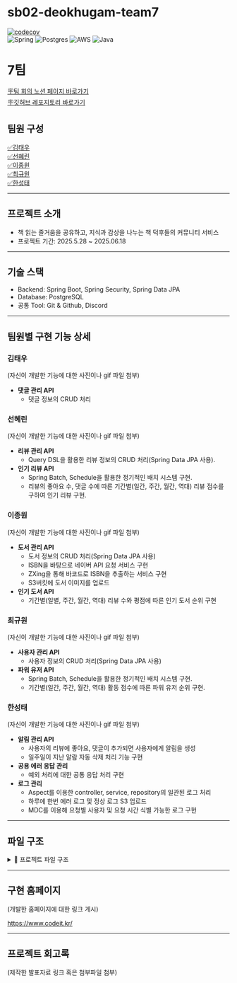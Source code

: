 # sb02-deokhugam-team7

[![codecov](https://codecov.io/gh/sb02-mid-project-team7/sb02-deokhugam-team7/graph/badge.svg?token=XLA9WNJZL3)](https://codecov.io/gh/sb02-mid-project-team7/sb02-deokhugam-team7)   
![Spring](https://img.shields.io/badge/spring-%236DB33F.svg?style=for-the-badge&logo=spring&logoColor=white)
![Postgres](https://img.shields.io/badge/postgres-%23316192.svg?style=for-the-badge&logo=postgresql&logoColor=white) ![AWS](https://img.shields.io/badge/AWS-%23FF9900.svg?style=for-the-badge&logo=amazon-aws&logoColor=white)
![Java](https://img.shields.io/badge/java-%23ED8B00.svg?style=for-the-badge&logo=openjdk&logoColor=white)

# **7팀**

[🪧팀 회의 노션 페이지 바로가기](https://spot-blizzard-f33.notion.site/7-1fc49229cb1480e8a716c601a9388fc0?source=copy_link)   
[🪧깃허브 레포지토리 바로가기](https://github.com/sb02-mid-project-team7/sb02-deokhugam-team7)

## **팀원 구성**

[✅김태우](https://github.com/kimtaewoo9)<br>
[✅선혜린](https://github.com/seonseon933)<br>
[✅이종원](https://github.com/BrotherMountain)<br>
[✅최규원](https://github.com/GYUWON-CHOI)<br>
[✅한성태](https://github.com/Seong-taeHan)

---

## **프로젝트 소개**

- 책 읽는 즐거움을 공유하고, 지식과 감상을 나누는 책 덕후들의 커뮤니티 서비스
- 프로젝트 기간: 2025.5.28 ~ 2025.06.18

---

## **기술 스택**

- Backend: Spring Boot, Spring Security, Spring Data JPA
- Database: PostgreSQL
- 공통 Tool: Git & Github, Discord

---

## 팀원별 구현 기능 상세
### **김태우**

(자신이 개발한 기능에 대한 사진이나 gif 파일 첨부)

- **댓글 관리 API**
    - 댓글 정보의 CRUD 처리

### **선혜린**

(자신이 개발한 기능에 대한 사진이나 gif 파일 첨부)

- **리뷰 관리 API**
    - Query DSL을 활용한 리뷰 정보의 CRUD 처리(Spring Data JPA 사용).
- **인기 리뷰 API**
    - Spring Batch, Schedule을 활용한 정기적인 배치 시스템 구현. 
    - 리뷰의 좋아요 수, 댓글 수에 따른 기간별(일간, 주간, 월간, 역대) 리뷰 점수를 구하여 인기 리뷰 구현.

### **이종원**

(자신이 개발한 기능에 대한 사진이나 gif 파일 첨부)

- **도서 관리 API**
    - 도서 정보의 CRUD 처리(Spring Data JPA 사용)
    - ISBN을 바탕으로 네이버 API 요청 서비스 구현
    - ZXing을 통해 바코드로 ISBN을 추출하는 서비스 구현
    - S3버킷에 도서 이미지를 업로드
- **인기 도서 API**
    - 기간별(일별, 주간, 월간, 역대) 리뷰 수와 평점에 따른 인기 도서 순위 구현

### **최규원**

(자신이 개발한 기능에 대한 사진이나 gif 파일 첨부)

- **사용자 관리 API**
    - 사용자 정보의 CRUD 처리(Spring Data JPA 사용)
- **파워 유저 API**
    - Spring Batch, Schedule을 활용한 정기적인 배치 시스템 구현. 
    - 기간별(일간, 주간, 월간, 역대) 활동 점수에 따른 파워 유저 순위 구현.

### **한성태**

(자신이 개발한 기능에 대한 사진이나 gif 파일 첨부)

- **알림 관리 API**
    - 사용자의 리뷰에 좋아요, 댓글이 추가되면 사용자에게 알림을 생성
    - 일주일이 지난 알람 자동 삭제 처리 기능 구현
- **공용 에러 응답 관리**
    - 예외 처리에 대한 공통 응답 처리 구현
- **로그 관리**
    - Aspect를 이용한 controller, service, repository의 일관된 로그 처리
    - 하루에 한번 에러 로그 및 정상 로그 S3 업로드
    - MDC를 이용해 요청별 사용자 및 요청 시간 식별 가능한 로그 구현

---

## **파일 구조**
<details>
<summary>📁 프로젝트 파일 구조</summary>
<div markdown="1">

```
.
├─.github
│  ├─ISSUE_TEMPLATE
│  └─workflows
├─.gradle
├─build
├─gradle
│  └─wrapper
├─src
│  ├─main
│  │  ├─generated
│  │  │  └─com
│  │  │      └─sprint
│  │  │          └─deokhugamteam7
│  │  │              └─domain
│  │  │                  ├─book
│  │  │                  │  └─entity
│  │  │                  ├─comment
│  │  │                  │  └─entity
│  │  │                  ├─notification
│  │  │                  │  └─entity
│  │  │                  ├─review
│  │  │                  │  └─entity
│  │  │                  └─user
│  │  │                      └─entity
│  │  ├─java
│  │  │  └─com
│  │  │      └─sprint
│  │  │          └─deokhugamteam7
│  │  │              ├─aspect
│  │  │              ├─config
│  │  │              ├─constant
│  │  │              ├─domain
│  │  │              │  ├─book
│  │  │              │  │  ├─batch
│  │  │              │  │  │  ├─schedule
│  │  │              │  │  │  └─step
│  │  │              │  │  ├─controller
│  │  │              │  │  ├─dto
│  │  │              │  │  │  ├─condition
│  │  │              │  │  │  ├─request
│  │  │              │  │  │  └─response
│  │  │              │  │  ├─entity
│  │  │              │  │  ├─repository
│  │  │              │  │  │  └─custom
│  │  │              │  │  └─service
│  │  │              │  ├─comment
│  │  │              │  │  ├─controller
│  │  │              │  │  ├─dto
│  │  │              │  │  │  ├─request
│  │  │              │  │  │  └─response
│  │  │              │  │  ├─entity
│  │  │              │  │  ├─repository
│  │  │              │  │  └─service
│  │  │              │  ├─log
│  │  │              │  │  └─service
│  │  │              │  ├─notification
│  │  │              │  │  ├─controller
│  │  │              │  │  ├─dto
│  │  │              │  │  ├─entity
│  │  │              │  │  ├─repository
│  │  │              │  │  │  └─custom
│  │  │              │  │  └─service
│  │  │              │  ├─review
│  │  │              │  │  ├─batch
│  │  │              │  │  │  ├─schedule
│  │  │              │  │  │  └─step
│  │  │              │  │  ├─controller
│  │  │              │  │  ├─dto
│  │  │              │  │  │  ├─request
│  │  │              │  │  │  └─response
│  │  │              │  │  ├─entity
│  │  │              │  │  ├─repository
│  │  │              │  │  │  └─custom
│  │  │              │  │  └─service
│  │  │              │  └─user
│  │  │              │      ├─batch
│  │  │              │      │  ├─schedule
│  │  │              │      │  ├─step
│  │  │              │      │  └─tasklet
│  │  │              │      ├─controller
│  │  │              │      ├─dto
│  │  │              │      │  ├─request
│  │  │              │      │  └─response
│  │  │              │      ├─entity
│  │  │              │      ├─repository
│  │  │              │      │  └─custom
│  │  │              │      └─service
│  │  │              ├─exception
│  │  │              │  ├─book
│  │  │              │  ├─comment
│  │  │              │  ├─notification
│  │  │              │  ├─review
│  │  │              │  └─user
│  │  │              └─swagger
│  │  └─resources
│  │      └─static
│  │          ├─assets
│  │          └─images
│  └─test
│      ├─java
│      │  └─com
│      │      └─sprint
│      │          └─deokhugamteam7
│      │              ├─config
│      │              └─domain
│      │                  ├─book
│      │                  │  ├─entity
│      │                  │  └─service
│      │                  ├─comment
│      │                  │  ├─controller
│      │                  │  ├─data
│      │                  │  ├─repository
│      │                  │  └─service
│      │                  ├─notification
│      │                  │  ├─config
│      │                  │  ├─intergration
│      │                  │  └─unit
│      │                  │      ├─controller
│      │                  │      ├─entity
│      │                  │      ├─repository
│      │                  │      └─service
│      │                  │          └─impl
│      │                  ├─review
│      │                  │  ├─batch
│      │                  │  │  └─schedule
│      │                  │  ├─controller
│      │                  │  ├─entity
│      │                  │  ├─integration
│      │                  │  ├─repository
│      │                  │  └─service
│      │                  │      └─basic
│      │                  └─user
│      │                      ├─config
│      │                      ├─controller
│      │                      ├─entity
│      │                      ├─integration
│      │                      ├─repository
│      │                      └─service
│      └─resources
│          └─file
└─storage

```

</div>
</details>

---

## **구현 홈페이지**

(개발한 홈페이지에 대한 링크 게시)

https://www.codeit.kr/

---

## **프로젝트 회고록**

(제작한 발표자료 링크 혹은 첨부파일 첨부)
